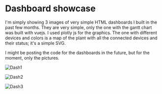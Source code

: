 # Dashboard showcase

I'm simply showing 3 images of very simple HTML dashboards I built in the past few months. They are very simple, only the one with the gantt chart was built with vuejs. I used plotly js for the graphics. The one with different devices and colors is a map of the plant with all the connected devices and their status; it's a simple SVG.

I might be posting the code for the dashboards in the future, but for the moment, only the pictures.

![Dash1](/homepage/assets/img/2022-04-26-dash1.png)

![Dash2](/homepage/assets/img/2022-04-26-dash2.png)

![Dash3](/homepage/assets/img/2022-04-26-dash3.png)

